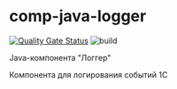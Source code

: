 # comp-java-logger
[![Quality Gate Status](https://sonarcloud.io/api/project_badges/measure?project=alexandrkakushin_comp-java-logger&metric=alert_status)](https://sonarcloud.io/dashboard?id=alexandrkakushin_comp-java-logger)
![build](https://github.com/alexandrkakushin/comp-java-logger/workflows/build/badge.svg)

Java-компонента "Логгер"

Компонента для логирования событий 1С
